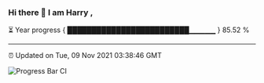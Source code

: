 ### Hi there 👋 I am Harry , 

⏳ Year progress { █████████████████████████▁▁▁▁▁ } 85.52 %

---

⏰ Updated on Tue, 09 Nov 2021 03:38:46 GMT

![Progress Bar CI](https://github.com/duykhang68/duykhang68/workflows/Progress%20Bar%20CI/badge.svg)
